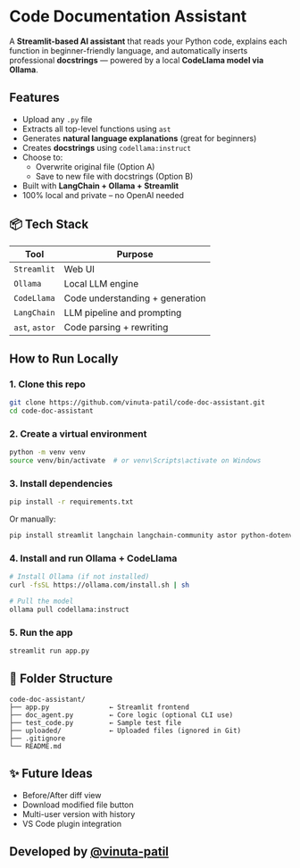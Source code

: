 
# Code Documentation Assistant

A **Streamlit-based AI assistant** that reads your Python code, explains each function in beginner-friendly language, and automatically inserts professional **docstrings** — powered by a local **CodeLlama model via Ollama**.


## Features

- Upload any `.py` file
- Extracts all top-level functions using `ast`
- Generates **natural language explanations** (great for beginners)
- Creates **docstrings** using `codellama:instruct`
- Choose to:
  -  Overwrite original file (Option A)
  -  Save to new file with docstrings (Option B)
-  Built with **LangChain + Ollama + Streamlit**
-  100% local and private – no OpenAI needed


## 📦 Tech Stack

| Tool         | Purpose                          |
|--------------|----------------------------------|
| `Streamlit`  | Web UI                           |
| `Ollama`     | Local LLM engine                 |
| `CodeLlama`  | Code understanding + generation  |
| `LangChain`  | LLM pipeline and prompting       |
| `ast`, `astor` | Code parsing + rewriting        |


##  How to Run Locally

### 1. Clone this repo

```bash
git clone https://github.com/vinuta-patil/code-doc-assistant.git
cd code-doc-assistant
```

### 2. Create a virtual environment

```bash
python -m venv venv
source venv/bin/activate  # or venv\Scripts\activate on Windows
```

### 3. Install dependencies

```bash
pip install -r requirements.txt
```

Or manually:

```bash
pip install streamlit langchain langchain-community astor python-dotenv
```

### 4. Install and run Ollama + CodeLlama

```bash
# Install Ollama (if not installed)
curl -fsSL https://ollama.com/install.sh | sh

# Pull the model
ollama pull codellama:instruct
```


### 5. Run the app

```bash
streamlit run app.py
```


## 📁 Folder Structure

```
code-doc-assistant/
├── app.py               ← Streamlit frontend
├── doc_agent.py         ← Core logic (optional CLI use)
├── test_code.py         ← Sample test file
├── uploaded/            ← Uploaded files (ignored in Git)
├── .gitignore
└── README.md
```


## ✨ Future Ideas

- Before/After diff view
-  Download modified file button
-  Multi-user version with history
-  VS Code plugin integration

## Developed by [@vinuta-patil](https://github.com/vinuta-patil)


